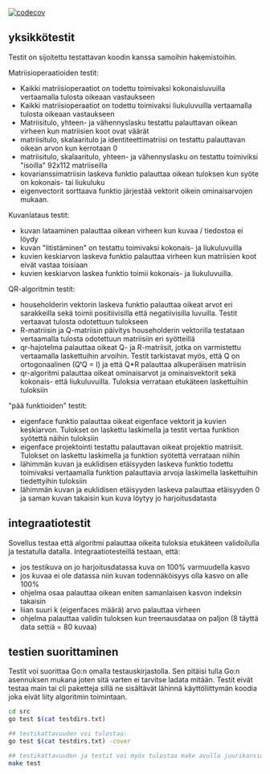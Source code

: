 [![codecov](https://codecov.io/gh/Eeritvan/face_recognition/graph/badge.svg?token=VZZML0709G)](https://codecov.io/gh/Eeritvan/face_recognition)

## yksikkötestit
Testit on sijoitettu testattavan koodin kanssa samoihin hakemistoihin.

Matriisioperaatioiden testit:
- Kaikki matriisioperaatiot on todettu toimivaksi kokonaisluvuilla vertaamalla tulosta oikeaan vastaukseen
- Kaikki matriisioperaatiot on todettu toimivaksi liukuluvuilla vertaamalla tulosta oikeaan vastaukseen
- Matriisitulo, yhteen- ja vähennyslasku testattu palauttavan oikean virheen kun matriisien koot ovat väärät 
- matriisitulo, skalaaritulo ja identiteettimatriisi on testattu palauttavan oikean arvon kun kerrotaan 0
- matriisitulo, skalaaritulo, yhteen- ja vähennyslasku on testattu toimiviksi "isoilla" 92x112 matriiseilla
- kovarianssimatriisin laskeva funktio palauttaa oikean tuloksen kun syöte on kokonais- tai liukuluku
- eigenvectorit sorttaava funktio järjestää vektorit oikein ominaisarvojen mukaan.

Kuvanlataus testit:
- kuvan lataaminen palauttaa oikean virheen kun kuvaa / tiedostoa ei löydy
- kuvan "litistäminen" on testattu toimivaksi kokonais- ja liukuluvuilla
- kuvien keskiarvon laskeva funktio palauttaa virheen kun matriisien koot eivät vastaa toisiaan
- kuvien keskiarvon laskea funktio toimii kokonais- ja liukuluvuilla.

QR-algoritmin testit:
- householderin vektorin laskeva funktio palauttaa oikeat arvot eri sarakkeilla sekä toimii positiivisilla että negatiivisilla luvuilla. Testit vertaavat tulosta odotettuun tulokseen
- R-matriisin ja Q-matriisin päivitys householderin vektorilla testataan vertaamalla tulosta odotettuun matriisiin eri syötteillä
- qr-hajotelma palauttaa oikeat Q- ja R-matriisit, jotka on varmistettu vertaamalla laskettuihin arvoihin. Testit tarkistavat myös, että Q on ortogonaalinen (QᵗQ = I) ja että Q*R palauttaa alkuperäisen matriisin
- qr-algoritmi palauttaa oikeat ominaisarvot ja ominaisvektorit sekä kokonais- että liukuluvuilla. Tuloksia verrataan etukäteen laskettuihin tuloksiin

"pää funktioiden" testit:
- eigenface funktio palauttaa oikeat eigenface vektorit ja kuvien keskiarvon. Tulokset on laskettu laskimella ja testit vertaa funktion syötettä näihin tuloksiin
- eigenface projektointi testattu palauttavan oikeat projektio matriisit. Tulokset on laskettu laskimella ja funktion syötettä verrataan niihin
- lähimmän kuvan ja euklidisen etäisyyden laskeva funktio todettu toimivaksi vertaamalla funktion palauttavia arvoja laskimella laskettuihin tiedettyihin tuloksiin
- lähimmän kuvan ja euklidisen etäisyyden laskeva palauttaa etäisyyden 0 ja saman kuvan takaisin kun kuva löytyy jo harjoitusdatasta

## integraatiotestit
Sovellus testaa että algoritmi palauttaa oikeita tuloksia etukäteen validoilulla ja testatulla datalla. Integraatiotesteillä testaan, että:
- jos testikuva on jo harjoitusdatassa kuva on 100% varmuudella kasvo
- jos kuvaa ei ole datassa niin kuvan todennäköisyys olla kasvo on alle 100%
- ohjelma osaa palauttaa oikean eniten samanlaisen kasvon indeksin takaisin
- liian suuri k (eigenfaces määrä) arvo palauttaa virheen
- ohjelma palauttaa validin tuloksen kun treenausdataa on paljon (8 täyttä data settiä = 80 kuvaa)

## testien suorittaminen
Testit voi suorittaa Go:n omalla testauskirjastolla. Sen pitäisi tulla Go:n asennuksen mukana joten sitä varten ei tarvitse ladata mitään. Testit eivät testaa main tai cli paketteja sillä ne sisältävät lähinnä käyttöliittymän koodia joka eivät liity algoritmin toimintaan.

```bash
cd src
go test $(cat testdirs.txt)

## testikattavuuden voi tulostaa: 
go test $(cat testdirs.txt) -cover

## testikattavuuden ja testit voi myös tulostaa make avulla juurikansiosta: 
make test
```
